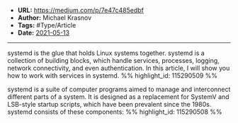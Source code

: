 - **URL:** https://medium.com/p/7e47c485edbf
- **Author:** Michael Krasnov
- **Tags:** #Type/Article
- **Date:** [2021-05-13](../_daily/2021-05-13.md)
---

systemd is the glue that holds Linux systems together. systemd is a collection of building blocks, which handle services, processes, logging, network connectivity, and even authentication. In this article, I will show you how to work with services in systemd. %% highlight_id: 115290509 %%


systemd is a suite of computer programs aimed to manage and interconnect different parts of a system. It is designed as a replacement for SystemV and LSB-style startup scripts, which have been prevalent since the 1980s. systemd consists of these components: %% highlight_id: 115290508 %%

